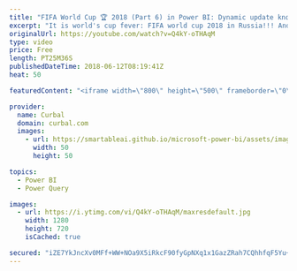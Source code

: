 ```yaml
---
title: "FIFA World Cup 🏆 2018 (Part 6) in Power BI: Dynamic update knockout phase"
excerpt: "It is world's cup fever: FIFA world cup 2018 in Russia!!! And we dont want to miss anything right?  That is where Power BI comes to the rescue :)  I am going to build a Power BI file to follow the world cup and I decided to show you how I create it while creating it :)  In the first video, I downloaded"
originalUrl: https://youtube.com/watch?v=Q4kY-oTHAqM
type: video
price: Free
length: PT25M36S
publishedDateTime: 2018-06-12T08:19:41Z
heat: 50

featuredContent: "<iframe width=\"800\" height=\"500\" frameborder=\"0\" src=\"https://www.youtube.com/embed/Q4kY-oTHAqM\" allow=\"accelerometer; autoplay; encrypted-media; gyroscope; picture-in-picture\" allowfullscreen></iframe>"

provider:
  name: Curbal
  domain: curbal.com
  images:
    - url: https://smartableai.github.io/microsoft-power-bi/assets/images/organizations/curbal.com-50x50.jpg
      width: 50
      height: 50

topics:
  - Power BI
  - Power Query

images:
  - url: https://i.ytimg.com/vi/Q4kY-oTHAqM/maxresdefault.jpg
    width: 1280
    height: 720
    isCached: true

secured: "iZE7YkJncXv0MFf+WW+NOa9X5iRkcF90fyGpNXq1x1GazZRah7CQhhfqF5Yu+hnU+w6OrNszhRwworPMxYRQx7HCQEJ6QEFgW3Cmm9LmyHKt6g2e3UaJtHaSVn3IsqX2SB6csH2z04tsRYKyfFkbP+bcKfju1AgcJn14TBNitJAVmJzIPDVWUiN6RbtpL1xxj0u2DboZUqaGDRwvf6TqKua4xYANvK7V4ZbqRXUws3HCgvX9yTuPK31hp0Jwva3eQ8/q1MDSKhGybDq0/oUOWaE8yW/NOUnp5bB1m+PbU8GBHIM52GSlymvNf66oaRRU2hbMj6AqwCmcw/B/fV4MFkjIo2qQG0SOamqU3M5RHEmc0+28Lg+Fvk/VAG2PfCvFFEAdAs5tVcJQl5DLX7IuCEasq5bCBg6/3XQY625YDBU=;pErEZIp1c6G692fEOK+kpg=="
---
```


